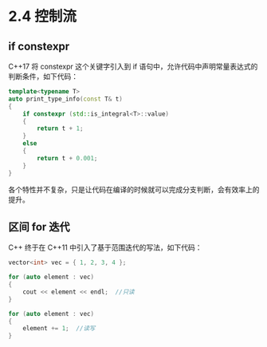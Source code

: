 # 2.4 控制流

## if constexpr

C++17 将 constexpr 这个关键字引入到 if 语句中，允许代码中声明常量表达式的判断条件，如下代码：

```C++
template<typename T>
auto print_type_info(const T& t)
{
    if constexpr (std::is_integral<T>::value)
    {
        return t + 1;
    }
    else
    {
        return t + 0.001;
    }
}
```

各个特性并不复杂，只是让代码在编译的时候就可以完成分支判断，会有效率上的提升。

## 区间 for 迭代

C++ 终于在 C++11 中引入了基于范围迭代的写法，如下代码：

```C++
vector<int> vec = { 1, 2, 3, 4 };

for (auto element : vec)
{
    cout << element << endl;  //只读
}

for (auto element : vec)
{
    element += 1;  //读写
}
```
